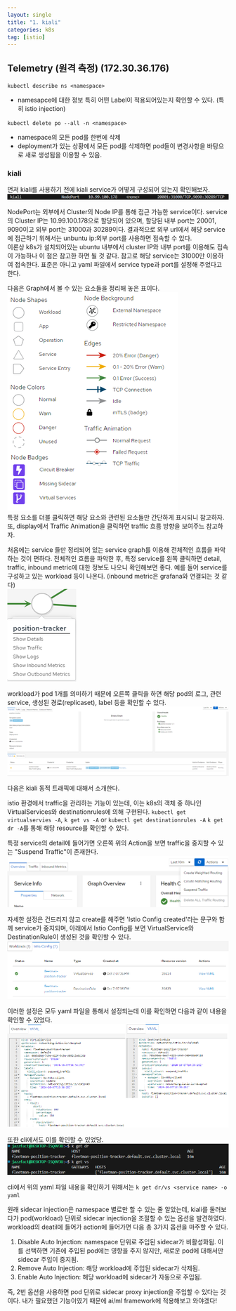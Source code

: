 ```yaml
---
layout: single
title: "1. kiali"
categories: k8s
tag: [istio]
---
```




## Telemetry (원격 측정) (172.30.36.176)
`kubectl describe ns <namespace>`
- namesapce에 대한 정보 특히 어떤 Label이 적용되어있는지 확인할 수 있다. (특히 istio injection)   

`kubectl delete po --all -n <namespace>`
- namespace의 모든 pod를 한번에 삭제
- deployment가 있는 상황에서 모든 pod를 삭제하면 pod들이 변경사항을 바탕으로 새로 생성됨을 이용할 수 있음.   



### kiali   
먼저 kiali를 사용하기 전에 kiali service가 어떻게 구성되어 있는지 확인해보자.   
<img  src="/assets/posts/istio/1.png" alt=""/>   

NodePort는 외부에서 Cluster의 Node IP를 통해 접근 가능한 service이다. service의 Cluster IP는 10.99.100.178으로 할당되어 있으며, 할당된 내부 port는 20001, 9090이고 외부 port는 31000과 30289이다. 결과적으로 외부 url에서 해당 service에 접근하기 위해서는 unbuntu ip:외부 port를 사용하면 접속할 수 있다.   
이론상 k8s가 설치되어있는 ubuntu 내부에서 cluster IP와 내부 port를 이용해도 접속이 가능하나 이 점은 참고한 하면 될 것 같다. 참고로 해당 service는 31000만 이용하여 접속한다. 표준은 아니고 yaml 파일에서 service type과 port를 설정해 주었다고 한다.   


다음은 Graph에서 볼 수 있는 요소들을 정리해 놓은 표이다.   
<img  src="/assets/posts/istio/2.png" alt=""/>      
특정 요소를 더블 클릭하면 해당 요소와 관련된 요소들만 간단하게 표시되니 참고하자.   
또, display에서 Traffic Animation을 클릭하면 traffic 흐름 방향을 보여주느 참고하자.   
   
처음에는 service 들만 정리되어 있는 service graph를 이용해 전체적인 흐름을 파악하는 것이 편하다. 전체적인 흐름을 파악한 후, 특정 service를 왼쪽 클릭하면 detail, traffic, inbound metric에 대한 정보도 나오니 확인해보면 좋다. 예를 들어 service를 구성하고 있는 workload 등이 나온다. (inbound metric은 grafana와 연결되는 것 같다)   
<img  src="/assets/posts/istio/3.png" alt=""/>      

workload가 pod 1개를 의미하기 때문에 오른쪽 클릭을 하면 해당 pod의 로그, 관련 service, 생성된 경로(replicaset), label 등을 확인할 수 있다.     
<img  src="/assets/posts/istio/8.png" alt=""/>      

       
         

다음은 kiali 동적 트래픽에 대해서 소개한다.   

istio 환경에서 traffic을 관리하는 기능이 있는데, 이는 k8s의 객체 중 하나인 VirtualServices와 destinationrules에 의해 구현된다. `kubectl get virtualservies -A`, `k get vs -A` or `kubectl get destinationrules -A` `k get dr -A`를 통해 해당 resource를 확인할 수 있다.   
   
특정 service의 detail에 들어가면 오른쪽 위의 Action을 보면 traffic을 중지할 수 있는 "Suspend Traffic"이 존재한다.    
<img  src="/assets/posts/istio/4.png" alt=""/>        

자세한 설정은 건드리지 않고 create를 해주면 'Istio Config created'라는 문구와 함께 service가 중지되며, 아래에서 Istio Config를 보면 VirtualService와 DestinationRule이 생성된 것을 확인할 수 있다.   
<img  src="/assets/posts/istio/5.png" alt=""/>        

이러한 설정은 모두 yaml 파일을 통해서 설정되는데 이를 확인하면 다음과 같이 내용을 확인할 수 있었다.   
<img  src="/assets/posts/istio/6.png" alt=""/>        


또한 cli에서도 이를 확인할 수 있었당.    
<img  src="/assets/posts/istio/7.png" alt=""/>        

cli에서 위의 yaml 파일 내용을 확인하기 위해서는 `k get dr/vs <service name> -o yaml`   
   
     
      
원래 sidecar injection은 namespace 별로만 할 수 있는 줄 알았는데, kiali를 둘러보다가 pod(workload) 단위로 sidecar injection을 조절할 수 있는 옵션을 발견하였다.    
workload의 deatil에 들어가 action에 들어가면 다음 총 3가지 옵션을 마주할 수 있다.   
1. Disable Auto Injection: namespace 단위로 주입된 sidecar가 비활성화됨. 이를 선택하면 기존에 주입된 pod에는 영향을 주지 않지만, 새로운 pod에 대해서만 sidecar 주입이 중지됨.
2. Remove Auto Injection: 해당 workload에 주입된 sidecar가 삭제됨.
3. Enable Auto Injection: 해당 workload에 sidecar가 자동으로 주입됨.   
     
즉, 2번 옵션을 사용하면 pod 단위로 sidecar proxy injection을 주입할 수 있다는 것이다. 내가 필요했던 기능이였기 때문에 ai/ml framework에 적용해보고 와야겠다!